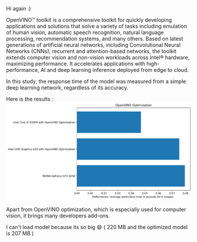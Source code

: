 Hi again :)

OpenVINO™ toolkit is a comprehensive toolkit for quickly developing applications and solutions that solve a variety of tasks including emulation of human vision, automatic speech recognition, natural language processing, recommendation systems, and many others. Based on latest generations of artificial neural networks, including Convolutional Neural Networks (CNNs), recurrent and attention-based networks, the toolkit extends computer vision and non-vision workloads across Intel® hardware, maximizing performance. It accelerates applications with high-performance, AI and deep learning inference deployed from edge to cloud.

In this study, the response time of the model was measured from a simple deep learning network, regardless of its accuracy.

Here is the results :
![fig.jpg](fig.jpg)

Apart from OpenVINO optimization, which is especially used for computer vision, it brings many developers add-ons.

I can't load model because its so big 😄 ( 220 MB and the optimized model is 207 MB )
